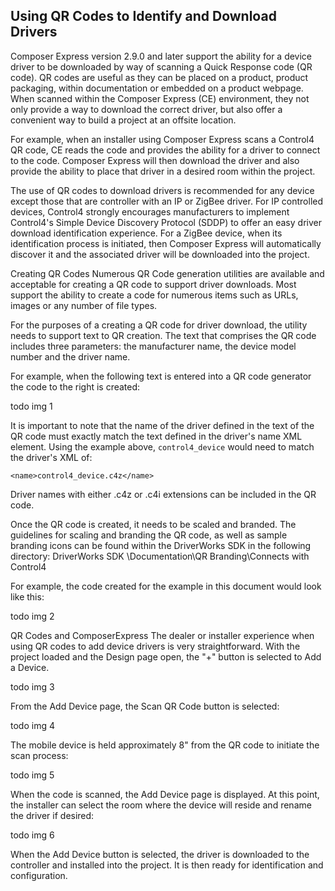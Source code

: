 ## Using QR Codes to Identify and Download Drivers

Composer Express version 2.9.0 and later support the ability for a device driver to be downloaded by way of scanning a Quick Response code (QR code). QR codes are useful as they can be placed on a product, product packaging, within documentation or embedded on a product webpage.  When scanned within the Composer Express (CE) environment, they not only provide a way to download the correct driver, but also offer a convenient way to build a project at an offsite location.

For example, when an installer using Composer Express scans a Control4 QR code, CE reads the code and provides the ability for a driver to connect to the code. Composer Express will then download the driver and also provide the ability to place that driver in a desired room within the project.

The use of QR codes to download drivers is recommended for any device except those that are controller with an IP or ZigBee driver. For IP controlled devices, Control4 strongly encourages manufacturers to implement Control4's Simple Device Discovery Protocol (SDDP) to offer an easy driver download identification experience. For a ZigBee device, when its identification process is initiated, then Composer Express will automatically discover it and the associated driver will be downloaded into the project.


Creating QR Codes
Numerous QR Code generation utilities are available and acceptable for creating a QR code to support driver downloads.  Most support the ability to create a code for numerous items such as URLs, images or any number of file types. 

For the purposes of a creating a QR code for driver download, the utility needs to support text to QR creation. The text that comprises the QR code includes three parameters: the manufacturer name, the device model number and the driver name.

For example, when the following text is entered into a QR code generator the code to the right is created:

todo img 1

It is important to note that the name of the driver defined in the text of the QR code must exactly match the text defined in the driver's name XML element. Using the example above, `control4_device` would need to match the driver's XML of:

`<name>control4_device.c4z</name>`

Driver names with either .c4z or .c4i extensions can be included in the QR code.

Once the QR code is created, it needs to be scaled and branded. The guidelines for scaling and branding the QR code, as well as sample branding icons can be found within the DriverWorks SDK in the following directory: DriverWorks SDK \Documentation\QR Branding\Connects with Control4  

For example, the code created for the example in this document would look like this:

todo img 2


QR Codes and ComposerExpress
The dealer or installer experience when using QR codes to add device drivers is very straightforward. With the project loaded and the Design page open, the "+" button is selected to Add a Device.

todo img 3


From the Add Device page, the Scan QR Code button is selected:

todo img 4


The mobile device is held approximately 8" from the QR code to initiate the scan process:

todo img 5


When the code is scanned, the Add Device page is displayed. At this point, the installer can select the room where the device will reside and rename the driver if desired:

todo img 6


When the Add Device button is selected, the driver is downloaded to the controller and installed into the project. It is then ready for identification and configuration.

